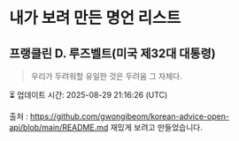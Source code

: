 # 내가 보려 만든 명언 리스트

##  프랭클린 D. 루즈벨트(미국 제32대 대통령)
> 우리가 두려워할 유일한 것은 두려움 그 자체다.


⏳ 업데이트 시간: 2025-08-29 21:16:26 (UTC)

출처 : https://github.com/gwongibeom/korean-advice-open-api/blob/main/README.md
재밌게 보려고 만들었습니다.
